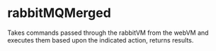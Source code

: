 # rabbitMQMerged
Takes commands passed through the rabbitVM from the webVM and executes them based upon the indicated action, returns results. 
